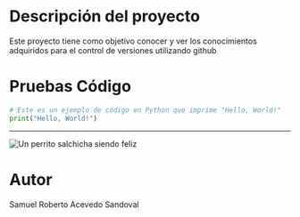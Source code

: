 # Descripción del proyecto
Este proyecto tiene como objetivo conocer y ver los conocimientos adquiridos para el control de versiones utilizando github

# Pruebas Código

```python
# Este es un ejemplo de código en Python que imprime "Hello, World!"
print("Hello, World!")
````
---

![Un perrito salchicha siendo feliz](salchicha.png)

# Autor
Samuel Roberto Acevedo Sandoval